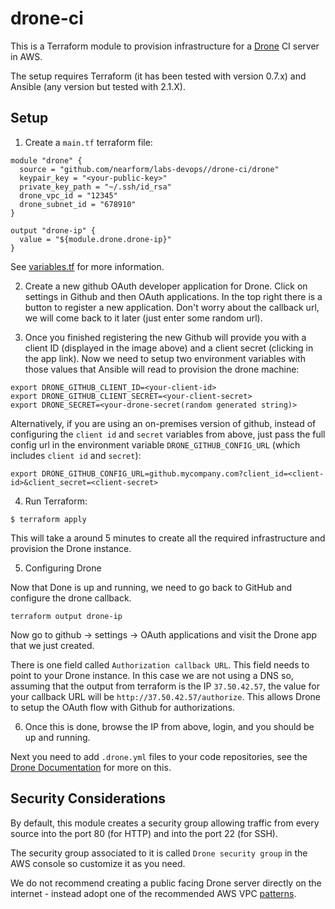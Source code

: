 # drone-ci

This is a Terraform module to provision infrastructure for a [Drone](https://drone.io) CI server in AWS.

The setup requires Terraform (it has been tested with version 0.7.x) and Ansible (any version but tested with 2.1.X).

## Setup

1) Create a `main.tf` terraform file:

```
module "drone" {
  source = "github.com/nearform/labs-devops//drone-ci/drone"
  keypair_key = "<your-public-key>"
  private_key_path = "~/.ssh/id_rsa"
  drone_vpc_id = "12345"
  drone_subnet_id = "678910"
}

output "drone-ip" {
  value = "${module.drone.drone-ip}"
}
```

See [variables.tf](./drone/variables.tf) for more information.

2) Create a new github OAuth developer application for Drone. Click on settings in Github and then OAuth applications. In the top right there is a button to register a new application. Don't worry about the callback url, we will come back to it later (just enter some random url).

3) Once you finished registering the new Github will provide you with a client ID (displayed in the image above) and a client secret (clicking in the app link). Now we need to setup two environment variables with those values that Ansible will read to provision the drone machine:

```
export DRONE_GITHUB_CLIENT_ID=<your-client-id>
export DRONE_GITHUB_CLIENT_SECRET=<your-client-secret>
export DRONE_SECRET=<your-drone-secret(random generated string)>
```
Alternatively, if you are using an on-premises version of github, instead of configuring
the `client id` and `secret` variables from above, just pass the full config url in the environment
variable `DRONE_GITHUB_CONFIG_URL` (which includes `client id` and `secret`):

```
export DRONE_GITHUB_CONFIG_URL=github.mycompany.com?client_id=<client-id>&client_secret=<client-secret>
```

4) Run Terraform:

```
$ terraform apply
```

This will take a around 5 minutes to create all the required infrastructure and provision the Drone instance.

5) Configuring Drone

Now that Done is up and running, we need to go back to GitHub and configure the drone callback.

```
terraform output drone-ip
```

Now go to github -> settings -> OAuth applications and visit the Drone app that we just created.

There is one field called `Authorization callback URL`. This field needs to point to your Drone instance. In this case we are not using a DNS so, assuming that the output from terraform is the IP `37.50.42.57`, the value for your callback URL will be `http://37.50.42.57/authorize`. This allows Drone to setup the OAuth flow with Github for authorizations.

6) Once this is done, browse the IP from above, login, and you should be up and running.

Next you need to add `.drone.yml` files to your code repositories, see the [Drone Documentation](http://readme.drone.io/usage/overview/) for more on this.

## Security Considerations

By default, this module creates a security group allowing traffic from every source into the port 80 (for HTTP) and into
the port 22 (for SSH).

The security group associated to it is called `Drone security group` in the AWS console so customize it as you need.

We do not recommend creating a public facing Drone server directly on the internet - instead adopt one of the recommended AWS VPC [patterns](http://docs.aws.amazon.com/AmazonVPC/latest/UserGuide/VPC_Scenario2.html).
